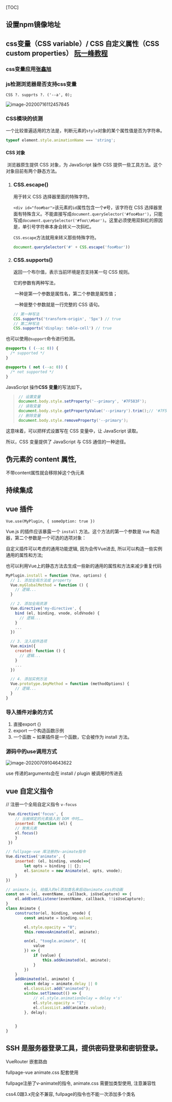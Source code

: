 [TOC]



## 设置npm镜像地址



## css变量（CSS variable）/ CSS 自定义属性（CSS custom properties） [阮一峰教程](http://www.ruanyifeng.com/blog/2017/05/css-variables.html)



### css变量应用[张鑫旭](https://www.zhangxinxu.com/wordpress/2020/07/css-var-improve-components/)



### js检测浏览器是否支持css变量

`CSS ?. supprts ?. ('--a', 0);`

![image-20200716112457845](./imgs/image-20200716112457845.png)

### CSS模块的侦测

一个比较普遍适用的方法是，判断元素的`style`对象的某个属性值是否为字符串。

```js
typeof element.style.animationName === 'string';
```

#### CSS 对象

​	浏览器原生提供 CSS 对象，为 JavaScript 操作 CSS 提供一些工具方法。这个对象目前有两个静态方法。

1. ### CSS.escape()

   用于转义 CSS 选择器里面的特殊字符。

   `<div id="foo#bar">`该元素的`id`属性包含一个`#`号，该字符在 CSS 选择器里面有特殊含义。不能直接写成`document.querySelector('#foo#bar')`，只能写成`document.querySelector('#foo\\#bar')`。这里必须使用双斜杠的原因是，单引号字符串本身会转义一次斜杠。

   `CSS.escape`方法就用来转义那些特殊字符。

   ```js
   document.querySelector('#' + CSS.escape('foo#bar'))
   ```

2. ### CSS.supports()

   返回一个布尔值，表示当前环境是否支持某一句 CSS 规则。

   它的参数有两种写法，

   ​	一种是第一个参数是属性名，第二个参数是属性值；

   ​	一种是整个参数就是一行完整的 CSS 语句。

   ```js
   // 第一种写法
   CSS.supports('transform-origin', '5px') // true
   // 第二种写法
   CSS.supports('display: table-cell') // true
   ```

也可以使用`@support`命令进行检测。

```css
@supports ( (--a: 0)) {
  /* supported */
}

@supports ( not (--a: 0)) {
  /* not supported */
}
```

JavaScript 操作**CSS 变量**的写法如下。

> ```javascript
> // 设置变量
> document.body.style.setProperty('--primary', '#7F583F');
> // 读取变量
> document.body.style.getPropertyValue('--primary').trim();// '#7F583F'
> // 删除变量
> document.body.style.removeProperty('--primary');
> ```

这意味着，可以把样式设置写在 CSS 变量中，让 JavaScript 读取。

所以，CSS 变量提供了 JavaScript 与 CSS 通信的一种途径。

## 伪元素的 content 属性,

 不带content属性就会移除掉这个伪元素



## 持续集成



## vue 插件

`Vue.use(MyPlugin, { someOption: true })`

Vue.js 的插件应该暴露一个 `install` 方法。这个方法的第一个参数是 `Vue` 构造器，第二个参数是一个可选的选项对象：

自定义插件可以考虑的通用功能逻辑, 因为会传Vue进去, 所以可以构造一些实例通用的属性和方法;

也可以利用Vue上的静态方法去生成一些新的通用的属性和方法来减少重复代码

```js
MyPlugin.install = function (Vue, options) {
  // 1. 添加全局方法或 property
  Vue.myGlobalMethod = function () {
    // 逻辑...
  }

  // 2. 添加全局资源
  Vue.directive('my-directive', {
    bind (el, binding, vnode, oldVnode) {
      // 逻辑...
    }
    ...
  })

  // 3. 注入组件选项
  Vue.mixin({
    created: function () {
      // 逻辑...
    }
    ...
  })

  // 4. 添加实例方法
  Vue.prototype.$myMethod = function (methodOptions) {
    // 逻辑...
  }
}
```

### 导入插件对象的方式

1. 直接export {}
2. export 一个构造函数示例
3. 一个函数 ~ 如果插件是一个函数，它会被作为 install 方法。

### 源码中的use调用方式

![image-20200709104643622](./imgs/image-20200709104643622.png) 

use 传递的arguments会在 install / plugin 被调用时传进去





## vue 自定义指令

// 注册一个全局自定义指令 `v-focus`


```js
 Vue.directive('focus', {  
 	// 当被绑定的元素插入到 DOM 中时……  
 	inserted: function (el) {    
 	// 聚焦元素    
 	el.focus()  
 	} 
 })

```

```js
// fullpage-vue 库注册的v-animate指令
Vue.directive('animate', {
    inserted: (el, binding, vnode)=>{
        let opts = binding || {};
        el.$animate = new Animate(el, opts, vnode);				
    }
})
```

```js
// animate.js, 给插入的el添加类名来启动animate.css的动画
const on = (el, eventName, callback, isUseCapture) => {
    el.addEventListener(eventName, callback, !!isUseCapture);
}
class Animate {
    constructor(el, binding, vnode) {
        const aminate = binding.value;

        el.style.opacity = "0";
        this.removeAnimated(el, aminate);

        on(el, "toogle.animate", ({
            value
        }) => {
            if (value) {
                this.addAnimated(el, aminate);
            }
        })
    }
    addAnimated(el, animate) {
        const delay = animate.delay || 0
        el.classList.add("animated");
        window.setTimeout(() => {
        	// el.style.animationDelay = delay +'s'
            el.style.opacity = "1";
            el.classList.add(animate.value);
        }, delay);

        
    }
}
```







## SSH 是服务器登录工具，提供密码登录和密钥登录。



VueRouter 嵌套路由



fullpage-vue animate.css 配套使用

fullpage注册了v-animate的指令, animate.css 需要加类型使用, 注意兼容性

css4.0跟3.x完全不兼容, fullpage的指令也不能一次添加多个类名

